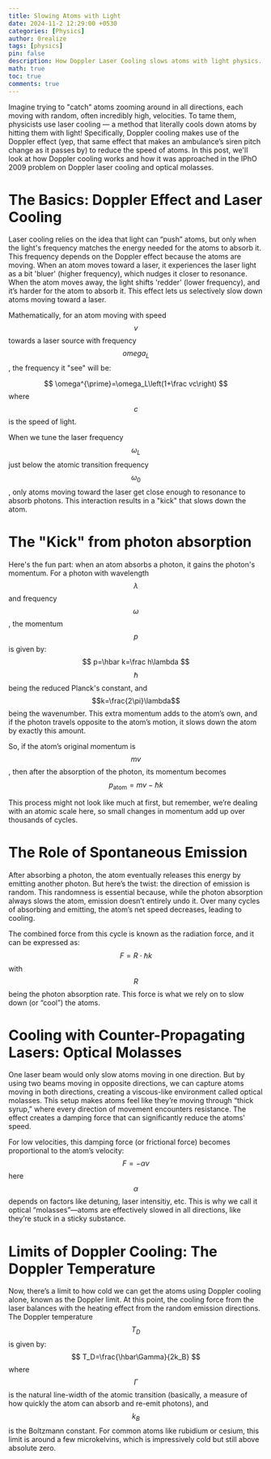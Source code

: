 ```yaml
---
title: Slowing Atoms with Light
date: 2024-11-2 12:29:00 +0530
categories: [Physics]
author: 0realize
tags: [physics]
pin: false
description: How Doppler Laser Cooling slows atoms with light physics.
math: true
toc: true
comments: true
---
```


Imagine trying to "catch" atoms zooming around in all directions, each moving with random, often incredibly high, velocities. To tame them, physicists use laser cooling — a method that literally cools down atoms by hitting them with light! Specifically, Doppler cooling makes use of the Doppler effect (yep, that same effect that makes an ambulance’s siren pitch change as it passes by) to reduce the speed of atoms. In this post, we'll look at how Doppler cooling works and how it was approached in the IPhO  2009 problem on Doppler laser cooling and optical molasses.

# The Basics: Doppler Effect and Laser Cooling

Laser cooling relies on the idea that light can “push” atoms, but only when the light's frequency matches the energy needed for the atoms to absorb it. This frequency depends on the Doppler effect because the atoms are moving. When an atom moves toward a laser, it experiences the laser light as a bit 'bluer' (higher frequency), which nudges it closer to resonance. When the atom moves away, the light shifts 'redder' (lower frequency), and it’s harder for the atom to absorb it. This effect lets us selectively slow down atoms moving toward a laser.

Mathematically, for an atom moving with speed $$v$$ towards a laser source with frequency $$omega_L$$, the frequency it "see" will be:

$$ \omega^{\prime}=\omega_L\left(1+\frac vc\right) $$
where $$c$$ is the speed of light.

When we tune the laser frequency $$\omega_L$$ just below the atomic transition frequency $$\omega_0$$, only atoms moving toward the laser get close enough to resonance to absorb photons. This interaction results in a "kick" that slows down the atom.

# The "Kick" from photon absorption

Here's the fun part: when an atom absorbs a photon, it gains the photon's momentum. For a photon with wavelength $$\lambda$$ and frequency $$\omega$$, the momentum $$p$$ is given by:
$$ p=\hbar k=\frac h\lambda $$
$$\hbar$$ being the reduced Planck's constant, and $$k=\frac{2\pi}\lambda$$ being the wavenumber. This extra momentum adds to the atom’s own, and if the photon travels opposite to the atom’s motion, it slows down the atom by exactly this amount.

So, if the atom’s original momentum is $$mv$$, then after the absorption of the photon, its momentum becomes
$$ p_{\mathrm{atom}}=mv-\hbar k $$

This process might not look like much at first, but remember, we’re dealing with an atomic scale here, so small changes in momentum add up over thousands of cycles.

# The Role of Spontaneous Emission

After absorbing a photon, the atom eventually releases this energy by emitting another photon. But here’s the twist: the direction of emission is random. This randomness is essential because, while the photon absorption always slows the atom, emission doesn’t entirely undo it. Over many cycles of absorbing and emitting, the atom’s net speed decreases, leading to cooling.

The combined force from this cycle is known as the radiation force, and it can be expressed as:
$$ F=R\cdot\hbar k $$ 
with $$R$$ being the photon absorption rate. This force is what we rely on to slow down (or “cool”) the atoms.

# Cooling with Counter-Propagating Lasers: Optical Molasses

One laser beam would only slow atoms moving in one direction. But by using two beams moving in opposite directions, we can capture atoms moving in both directions, creating a viscous-like environment called optical molasses. This setup makes atoms feel like they’re moving through “thick syrup,” where every direction of movement encounters resistance. The effect creates a damping force that can significantly reduce the atoms' speed.

For low velocities, this damping force (or frictional force) becomes proportional to the atom’s velocity:
$$ F=-\alpha v $$
here $$\alpha$$ depends on factors like detuning, laser intensitiy, etc. This is why we call it optical “molasses”—atoms are effectively slowed in all directions, like they’re stuck in a sticky substance.

# Limits of Doppler Cooling: The Doppler Temperature

Now, there’s a limit to how cold we can get the atoms using Doppler cooling alone, known as the Doppler limit. At this point, the cooling force from the laser balances with the heating effect from the random emission directions. The Doppler temperature $$T_D$$ is given by: 
$$ T_D=\frac{\hbar\Gamma}{2k_B} $$
where $$\Gamma$$ is the natural line-width of the atomic transition (basically, a measure of how quickly the atom can absorb and re-emit photons), and $$k_B$$ is the Boltzmann constant. For common atoms like rubidium or cesium, this limit is around a few microkelvins, which is impressively cold but still above absolute zero.